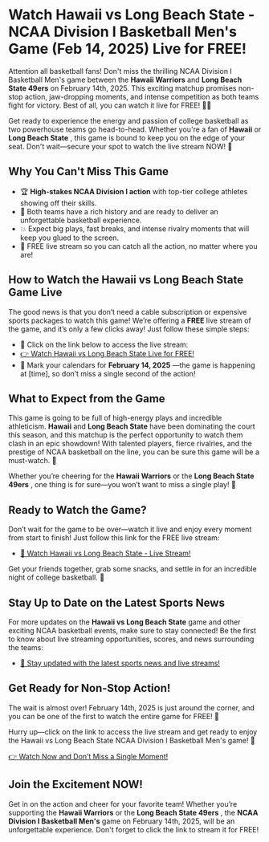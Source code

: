 # Watch Hawaii vs Long Beach State - NCAA Division I Basketball Men's Game (Feb 14, 2025) Live for FREE!

Attention all basketball fans! Don't miss the thrilling NCAA Division I Basketball Men's game between the **Hawaii Warriors** and **Long Beach State 49ers** on February 14th, 2025. This exciting matchup promises non-stop action, jaw-dropping moments, and intense competition as both teams fight for victory. Best of all, you can watch it live for FREE! 🏀🔥

Get ready to experience the energy and passion of college basketball as two powerhouse teams go head-to-head. Whether you're a fan of **Hawaii** or **Long Beach State** , this game is bound to keep you on the edge of your seat. Don't wait—secure your spot to watch the live stream NOW! 🎥

## Why You Can't Miss This Game

- 🏆 **High-stakes NCAA Division I action** with top-tier college athletes showing off their skills.
- 🌟 Both teams have a rich history and are ready to deliver an unforgettable basketball experience.
- 💥 Expect big plays, fast breaks, and intense rivalry moments that will keep you glued to the screen.
- 🔴 FREE live stream so you can catch all the action, no matter where you are!

## How to Watch the Hawaii vs Long Beach State Game Live

The good news is that you don’t need a cable subscription or expensive sports packages to watch this game! We’re offering a **FREE** live stream of the game, and it’s only a few clicks away! Just follow these simple steps:

- 🔗 Click on the link below to access the live stream:
- [👉 Watch Hawaii vs Long Beach State Live for FREE!](https://tinyurl.com/livestreamfreeo?st=Hawaii+vs+Long+Beach+State&si=ghc)
- 📅 Mark your calendars for **February 14, 2025** —the game is happening at [time], so don’t miss a single second of the action!

## What to Expect from the Game

This game is going to be full of high-energy plays and incredible athleticism. **Hawaii** and **Long Beach State** have been dominating the court this season, and this matchup is the perfect opportunity to watch them clash in an epic showdown! With talented players, fierce rivalries, and the prestige of NCAA basketball on the line, you can be sure this game will be a must-watch. 🏅

Whether you’re cheering for the **Hawaii Warriors** or the **Long Beach State 49ers** , one thing is for sure—you won’t want to miss a single play! 🚨

## Ready to Watch the Game?

Don’t wait for the game to be over—watch it live and enjoy every moment from start to finish! Just follow this link for the FREE live stream:

- [👀 Watch Hawaii vs Long Beach State - Live Stream!](https://tinyurl.com/livestreamfreeo?st=Hawaii+vs+Long+Beach+State&si=ghc)

Get your friends together, grab some snacks, and settle in for an incredible night of college basketball. 🏀

## Stay Up to Date on the Latest Sports News

For more updates on the **Hawaii vs Long Beach State** game and other exciting NCAA basketball events, make sure to stay connected! Be the first to know about live streaming opportunities, scores, and news surrounding the teams:

- [📱 Stay updated with the latest sports news and live streams!](https://tinyurl.com/livestreamfreeo?st=Hawaii+vs+Long+Beach+State&si=ghc)

## Get Ready for Non-Stop Action!

The wait is almost over! February 14th, 2025 is just around the corner, and you can be one of the first to watch the entire game for FREE! 📅

Hurry up—click on the link to access the live stream and get ready to enjoy the Hawaii vs Long Beach State NCAA Division I Basketball Men's game! 🎉

[👉 Watch Now and Don’t Miss a Single Moment!](https://tinyurl.com/livestreamfreeo?st=Hawaii+vs+Long+Beach+State&si=ghc)

## Join the Excitement NOW!

Get in on the action and cheer for your favorite team! Whether you’re supporting the **Hawaii Warriors** or the **Long Beach State 49ers** , the **NCAA Division I Basketball Men's** game on February 14th, 2025, will be an unforgettable experience. Don't forget to click the link to stream it for FREE!
